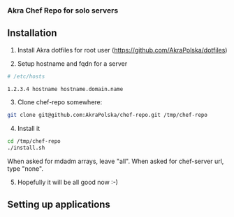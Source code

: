 ### Akra Chef Repo for solo servers


## Installation

1. Install Akra dotfiles for root user (https://github.com/AkraPolska/dotfiles)

2. Setup hostname and fqdn for a server

  ```bash
  # /etc/hosts
  
  1.2.3.4 hostname hostname.domain.name
  ```

3. Clone chef-repo somewhere:

  ```bash
  git clone git@github.com:AkraPolska/chef-repo.git /tmp/chef-repo
  ```

4. Install it

  ```bash
  cd /tmp/chef-repo
  ./install.sh
  ```
  
  When asked for mdadm arrays, leave "all".
  When asked for chef-server url, type "none".

5. Hopefully it will be all good now :-)

## Setting up applications